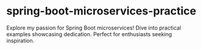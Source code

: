 # spring-boot-microservices-practice
Explore my passion for Spring Boot microservices! Dive into practical examples showcasing dedication. Perfect for enthusiasts seeking inspiration.
